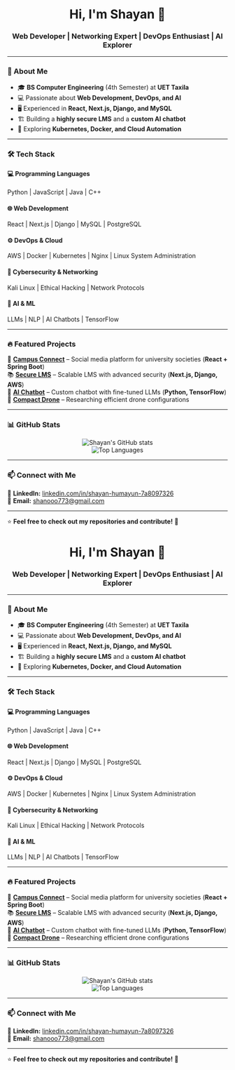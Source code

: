 <h1 align="center">Hi, I'm Shayan 👋</h1>  
<h3 align="center">Web Developer | Networking Expert | DevOps Enthusiast | AI Explorer</h3>

---

### 🚀 About Me  
- 🎓 **BS Computer Engineering** (4th Semester) at **UET Taxila**  
- 💻 Passionate about **Web Development, DevOps, and AI**  
- 🖥️ Experienced in **React, Next.js, Django, and MySQL**  
- 🏗️ Building a **highly secure LMS** and a **custom AI chatbot**  
- 🚀 Exploring **Kubernetes, Docker, and Cloud Automation**  

---

### 🛠️ Tech Stack  
#### **💻 Programming Languages**  
Python | JavaScript | Java | C++  

#### **🌐 Web Development**  
React | Next.js | Django | MySQL | PostgreSQL  

#### **⚙️ DevOps & Cloud**  
AWS | Docker | Kubernetes | Nginx | Linux System Administration  

#### **🔐 Cybersecurity & Networking**  
Kali Linux | Ethical Hacking | Network Protocols  

#### **🤖 AI & ML**  
LLMs | NLP | AI Chatbots | TensorFlow  

---

### 🔥 Featured Projects  
🚀 **[Campus Connect](#)** – Social media platform for university societies (**React + Spring Boot**)  
📚 **[Secure LMS](#)** – Scalable LMS with advanced security (**Next.js, Django, AWS**)  
🤖 **[AI Chatbot](#)** – Custom chatbot with fine-tuned LLMs (**Python, TensorFlow**)  
🚁 **[Compact Drone](#)** – Researching efficient drone configurations  

---

### 📊 GitHub Stats  

<p align="center">
  <img src="https://github-readme-stats.vercel.app/api?username=shanooo773&show_icons=true&theme=radical" alt="Shayan's GitHub stats" />
  <br>
  <img src="https://github-readme-stats.vercel.app/api/top-langs/?username=shanooo773&layout=compact&theme=radical" alt="Top Languages" />
</p>

---

### 📫 Connect with Me  
💼 **LinkedIn:** [linkedin.com/in/shayan-humayun-7a8097326](https://www.linkedin.com/in/shayan-humayun-7a8097326/)  
📧 **Email:** shanooo773@gmail.com  

---

⭐ **Feel free to check out my repositories and contribute!** 🚀
<h1 align="center">Hi, I'm Shayan 👋</h1>  
<h3 align="center">Web Developer | Networking Expert | DevOps Enthusiast | AI Explorer</h3>

---

### 🚀 About Me  
- 🎓 **BS Computer Engineering** (4th Semester) at **UET Taxila**  
- 💻 Passionate about **Web Development, DevOps, and AI**  
- 🖥️ Experienced in **React, Next.js, Django, and MySQL**  
- 🏗️ Building a **highly secure LMS** and a **custom AI chatbot**  
- 🚀 Exploring **Kubernetes, Docker, and Cloud Automation**  

---

### 🛠️ Tech Stack  
#### **💻 Programming Languages**  
Python | JavaScript | Java | C++  

#### **🌐 Web Development**  
React | Next.js | Django | MySQL | PostgreSQL  

#### **⚙️ DevOps & Cloud**  
AWS | Docker | Kubernetes | Nginx | Linux System Administration  

#### **🔐 Cybersecurity & Networking**  
Kali Linux | Ethical Hacking | Network Protocols  

#### **🤖 AI & ML**  
LLMs | NLP | AI Chatbots | TensorFlow  

---

### 🔥 Featured Projects  
🚀 **[Campus Connect](#)** – Social media platform for university societies (**React + Spring Boot**)  
📚 **[Secure LMS](#)** – Scalable LMS with advanced security (**Next.js, Django, AWS**)  
🤖 **[AI Chatbot](#)** – Custom chatbot with fine-tuned LLMs (**Python, TensorFlow**)  
🚁 **[Compact Drone](#)** – Researching efficient drone configurations  

---

### 📊 GitHub Stats  

<p align="center">
  <img src="https://github-readme-stats.vercel.app/api?username=shanooo773&show_icons=true&theme=radical" alt="Shayan's GitHub stats" />
  <br>
  <img src="https://github-readme-stats.vercel.app/api/top-langs/?username=shanooo773&layout=compact&theme=radical" alt="Top Languages" />
</p>

---

### 📫 Connect with Me  
💼 **LinkedIn:** [linkedin.com/in/shayan-humayun-7a8097326](https://www.linkedin.com/in/shayan-humayun-7a8097326/)  
📧 **Email:** shanooo773@gmail.com  

---

⭐ **Feel free to check out my repositories and contribute!** 🚀
